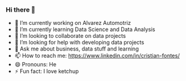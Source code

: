 ### Hi there 👋

- 🔭 I’m currently working on Alvarez Automotriz
- 🌱 I’m currently learning Data Science and Data Analysis
- 👯 I’m looking to collaborate on data projects
- 🤔 I’m looking for help with developing data projects
- 💬 Ask me about business, data stuff and learning
- 📫 How to reach me: https://www.linkedin.com/in/cristian-fontes/
- 😄 Pronouns: He
- ⚡ Fun fact: I love ketchup
